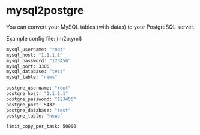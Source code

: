 # mysql2postgre
You can convert your MySQL tables (with datas) to your PostgreSQL server.

Example config file: (m2p.yml)

```bash
mysql_username: "root"
mysql_host: "1.1.1.1"
mysql_password: "123456"
mysql_port: 3306
mysql_database: "test"
mysql_table: "news"

postgre_username: "root"
postgre_host: "1.1.1.1"
postgre_password: "123456"
postgre_port: 5432
postgre_database: "test"
postgre_table: "news"

limit_copy_per_task: 50000 
```

